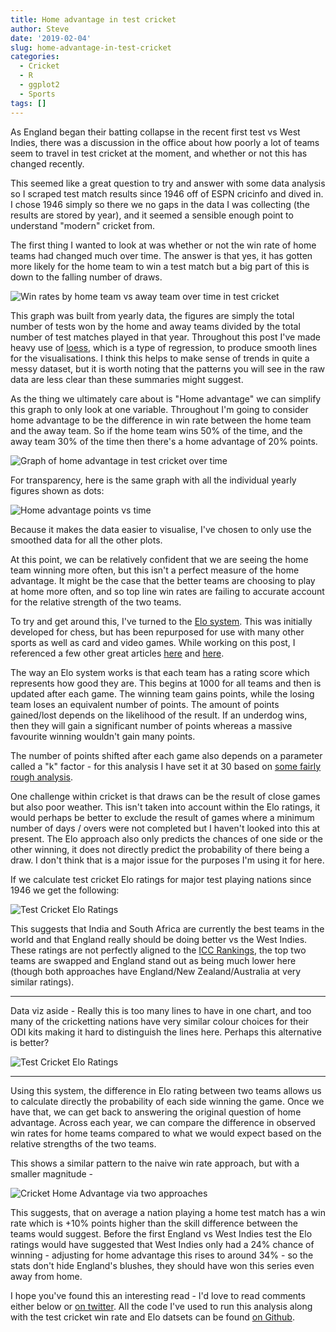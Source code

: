 ```yaml
---
title: Home advantage in test cricket
author: Steve
date: '2019-02-04'
slug: home-advantage-in-test-cricket
categories:
  - Cricket
  - R
  - ggplot2
  - Sports
tags: []
---
```


As England began their batting collapse in the recent first test vs West Indies, there was a discussion in the office about how poorly a lot of teams seem to travel in test cricket at the moment, and whether or not this has changed recently.

This seemed like a great question to try and answer with some data analysis so I scraped test match results since 1946 off of ESPN cricinfo and dived in. I chose 1946 simply so there we no gaps in the data I was collecting (the results are stored by year), and it seemed a sensible enough point to understand "modern" cricket from.

The first thing I wanted to look at was whether or not the win rate of home teams had changed much over time. The answer is that yes, it has gotten more likely for the home team to win a test match but a big part of this is down to the falling number of draws. 

![Win rates by home team vs away team over time in test cricket](/post/2019-02-04-home-advantage-in-test-cricket_files/win_rates_over_time.png)

This graph was built from yearly data, the figures are simply the total number of tests won by the home and away teams divided by the total number of test matches played in that year. Throughout this post I've made heavy use of [loess](https://en.wikipedia.org/wiki/Local_regression), which is a type of regression, to produce smooth lines for the visualisations. I think this helps to make sense of trends in quite a messy dataset, but it is worth noting that the patterns you will see in the raw data are less clear than these summaries might suggest.

As the thing we ultimately care about is "Home advantage" we can simplify this graph to only look at one variable. Throughout I'm going to consider home advantage to be the difference in win rate between the home team and the away team. So if the home team wins 50% of the time, and the away team 30% of the time then there's a home advantage of 20% points.

![Graph of home advantage in test cricket over time](/post/2019-02-04-home-advantage-in-test-cricket_files/home_advantage_simple.png)

For transparency, here is the same graph with all the individual yearly figures shown as dots:

![Home advantage points vs time](/post/2019-02-04-home-advantage-in-test-cricket_files/home_advantage_simple_points.png)

Because it makes the data easier to visualise, I've chosen to only use the smoothed data for all the other plots.

At this point, we can be relatively confident that we are seeing the home team winning more often, but this isn't a perfect measure of the home advantage. It might be the case that the better teams are choosing to play at home more often, and so top line win rates are failing to accurate account for the relative strength of the two teams.

To try and get around this, I've turned to the [Elo system](https://en.wikipedia.org/wiki/Elo_rating_system). This was initially developed for chess, but has been repurposed for use with many other sports as well as card and video games. While working on this post, I referenced a few other great articles [here](http://www.eloratings.net/about) and [here](https://fivethirtyeight.com/features/a-home-playoff-game-is-a-big-advantage-unless-you-play-hockey/).

The way an Elo system works is that each team has a rating score which represents how good they are. This begins at 1000 for all teams and then is updated after each game. The winning team gains points, while the losing team loses an equivalent number of points. The amount of points gained/lost depends on the likelihood of the result. If an underdog wins, then they will gain a significant number of points whereas a massive favourite winning wouldn't gain many points.

The number of points shifted after each game also depends on a parameter called a "k" factor - for this analysis I have set it at 30 based on [some fairly rough analysis](https://github.com/stevejburr/cricket_elo/blob/master/calibration2.png).

One challenge within cricket is that draws can be the result of close games but also poor weather. This isn't taken into account within the Elo ratings, it would perhaps be better to exclude the result of games where a minimum number of days / overs were not completed but I haven't looked into this at present. The Elo approach also only predicts the chances of one side or the other winning, it does not directly predict the probability of there being a draw. I don't think that is a major issue for the purposes I'm using it for here.

If we calculate test cricket Elo ratings for major test playing nations since 1946 we get the following:

![Test Cricket Elo Ratings](/post/2019-02-04-home-advantage-in-test-cricket_files/test_cricket_elo.png)

This suggests that India and South Africa are currently the best teams in the world and that England really should be doing better vs the West Indies. These ratings are not perfectly aligned to the [ICC Rankings](https://www.icc-cricket.com/rankings/mens/team-rankings/test), the top two teams are swapped and England stand out as being much lower here (though both approaches have England/New Zealand/Australia at very similar ratings).


-----

Data viz aside - Really this is too many lines to have in one chart, and too many of the cricketting nations have very similar colour choices for their ODI kits making it hard to distinguish the lines here. Perhaps this alternative is better?

![Test Cricket Elo Ratings](/post/2019-02-04-home-advantage-in-test-cricket_files/test_cricket_elo_facet.png)

-----

Using this system, the difference in Elo rating between two teams allows us to calculate directly the probability of each side winning the game. Once we have that, we can get back to answering the original question of home advantage. Across each year, we can compare the difference in observed win rates for home teams compared to what we would expect based on the relative strengths of the two teams. 

This shows a similar pattern to the naive win rate approach, but with a smaller magnitude -

![Cricket Home Advantage via two approaches](/post/2019-02-04-home-advantage-in-test-cricket_files/home_advantage_both.png)

This suggests, that on average a nation playing a home test match has a win rate which is +10% points higher than the skill difference between the teams would suggest. Before the first England vs West Indies test the Elo ratings would have suggested that West Indies only had a 24% chance of winning - adjusting for home advantage this rises to around 34% - so the stats don't hide England's blushes, they should have won this series even away from home.


I hope you've found this an interesting read - I'd love to read comments either below or [on twitter](http://www.twitter.com/stevejburr). All the code I've used to run this analysis along with the test cricket win rate and Elo datsets can be found [on Github](https://github.com/stevejburr/cricket_elo).


